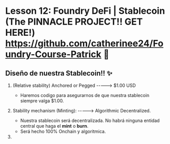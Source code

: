# Lesson 12: Foundry DeFi | Stablecoin (The PINNACLE PROJECT!! GET HERE!) https://github.com/catherinee24/Foundry-Course-Patrick 🤩

## Diseño de nuestra Stablecoin!! ✨
1. (Relative stability) Anchored or Pegged -----> $1.00 USD 
    - Haremos codigo para asegurarnos de que nuestra stablecoin siempre valga $1.00. 

2. Stability mechanism (Minting): -----> Algorithmic Decentralized.
    - Nuestra stablecoin será decentralizada. No habrá ninguna entidad central que haga el **mint** o **burn**.
    - Será hecho 100% Onchain y algoritmica.

3. 
